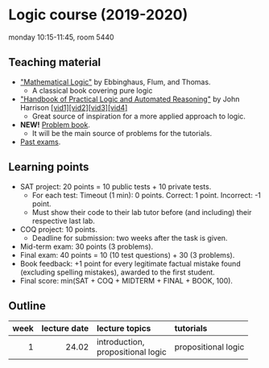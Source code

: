 # Logic course (2019-2020)
monday 10:15-11:45, room 5440

## Teaching material

- ["Mathematical Logic"](https://www.springer.com/gp/book/9780387942582) by Ebbinghaus, Flum, and Thomas.
  - A classical book covering pure logic
- ["Handbook of Practical Logic and Automated Reasoning"](https://www.cl.cam.ac.uk/~jrh13/atp/) by John Harrison [[vid1]](https://www.youtube.com/watch?v=Nydg-N83VYc)[[vid2]](https://www.youtube.com/watch?v=iPFJY0aW4E4)[[vid3]](https://www.youtube.com/watch?v=ZdJ0-V77f_0)[[vid4]](https://www.youtube.com/watch?v=g3EQKBMq5h0)
  - Great source of inspiration for a more applied approach to logic.
- **NEW!** [Problem book]().
  - It will be the main source of problems for the tutorials.
- [Past exams](https://moodle.mimuw.edu.pl/mod/url/view.php?id=13772).

## Learning points
- SAT project: 20 points = 10 public tests + 10 private tests.
  - For each test: Timeout (1 min): 0 points. Correct: 1 point. Incorrect: -1 point.
  - Must show their code to their lab tutor before (and including) their respective last lab.
- COQ project: 10 points.
  - Deadline for submission: two weeks after the task is given.
- Mid-term exam: 30 points (3 problems).
- Final exam: 40 points = 10 (10 test questions) + 30 (3 problems).
- Book feedback: +1 point for every legitimate factual mistake found (excluding spelling mistakes), awarded to the first student.
- Final score: min(SAT +  COQ + MIDTERM + FINAL + BOOK, 100).

## Outline

| week  | lecture date | lecture topics  |  tutorials | 
|---:|---:|:---|:--|
| 1  | 24.02  |  introduction, <br> propositional logic | propositional logic  | 

